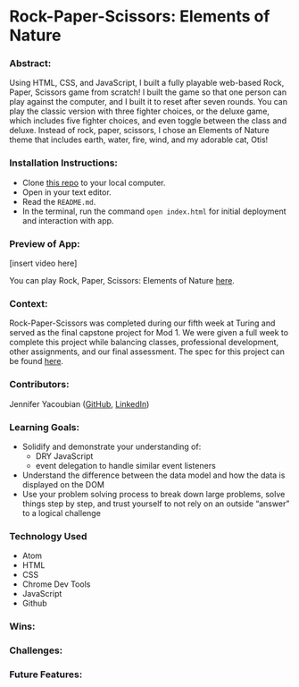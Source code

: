 
# Rock-Paper-Scissors: Elements of Nature

### Abstract:
Using HTML, CSS, and JavaScript, I built a fully playable web-based Rock, Paper, Scissors game from scratch! I built the game so that one person can play against the computer, and I built it to reset after seven rounds. You can play the classic version with three fighter choices, or the deluxe game, which includes five fighter choices, and even toggle between the class and deluxe. Instead of rock, paper, scissors, I chose an Elements of Nature theme that includes earth, water, fire, wind, and my adorable cat, Otis!

### Installation Instructions:
- Clone [this repo](https://github.com/jmyacobn/Rock-Paper-Scissors) to your local computer.
- Open in your text editor.
- Read the `README.md`.
- In the terminal, run the command `open index.html` for initial deployment and interaction with app.

### Preview of App:
[insert video here]

You can play Rock, Paper, Scissors: Elements of Nature [here]().

### Context:
Rock-Paper-Scissors was completed during our fifth week at Turing and served as the final capstone project for Mod 1. We were given a full week to complete this project while balancing classes, professional development, other assignments, and our final assessment. The spec for this project can be found [here](https://frontend.turing.edu/projects/module-1/rock-paper-scissors-solo-v2.html).

### Contributors:
Jennifer Yacoubian ([GitHub](https://github.com/jmyacobn), [LinkedIn](https://www.linkedin.com/in/jennifer-yacoubian/))

### Learning Goals:
- Solidify and demonstrate your understanding of:
  - DRY JavaScript
  - event delegation to handle similar event listeners
- Understand the difference between the data model and how the data is displayed on the DOM
- Use your problem solving process to break down large problems, solve things step by step, and trust yourself to not rely on an outside “answer” to a logical challenge

### Technology Used
- Atom
- HTML
- CSS
- Chrome Dev Tools
- JavaScript
- Github

### Wins:


### Challenges:


### Future Features:
